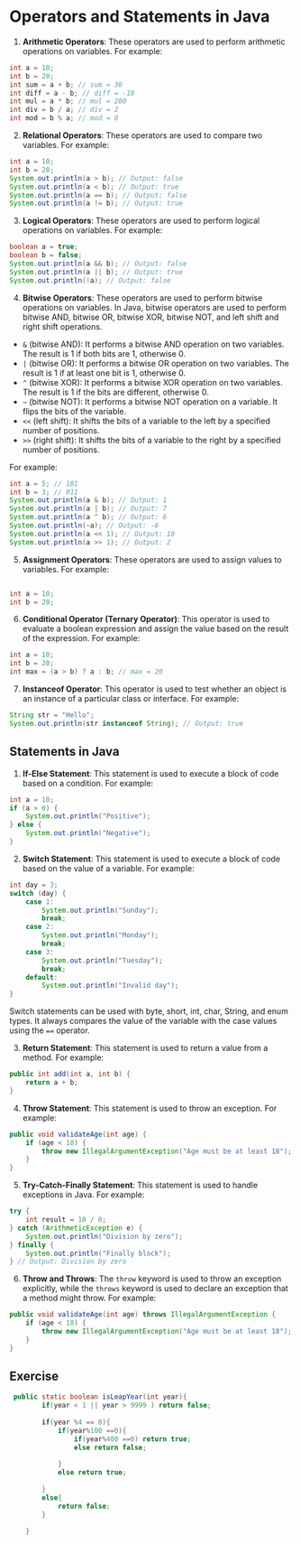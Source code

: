 # Operators and Statements in Java

1. **Arithmetic Operators**: These operators are used to perform arithmetic operations on variables. For example:

```java
int a = 10;
int b = 20;
int sum = a + b; // sum = 30
int diff = a - b; // diff = -10
int mul = a * b; // mul = 200
int div = b / a; // div = 2
int mod = b % a; // mod = 0
```

2. **Relational Operators**: These operators are used to compare two variables. For example:

```java
int a = 10;
int b = 20;
System.out.println(a > b); // Output: false
System.out.println(a < b); // Output: true
System.out.println(a == b); // Output: false
System.out.println(a != b); // Output: true
```

3. **Logical Operators**: These operators are used to perform logical operations on variables. For example:

```java
boolean a = true;
boolean b = false;
System.out.println(a && b); // Output: false
System.out.println(a || b); // Output: true
System.out.println(!a); // Output: false
```

4. **Bitwise Operators**: These operators are used to perform bitwise operations on variables.
In Java, bitwise operators are used to perform bitwise AND, bitwise OR, bitwise XOR, bitwise NOT, and left shift and right shift operations.

- `&` (bitwise AND): It performs a bitwise AND operation on two variables. The result is 1 if both bits are 1, otherwise 0.
- `|` (bitwise OR): It performs a bitwise OR operation on two variables. The result is 1 if at least one bit is 1, otherwise 0.
- `^` (bitwise XOR): It performs a bitwise XOR operation on two variables. The result is 1 if the bits are different, otherwise 0.
- `~` (bitwise NOT): It performs a bitwise NOT operation on a variable. It flips the bits of the variable.
- `<<` (left shift): It shifts the bits of a variable to the left by a specified number of positions.
- `>>` (right shift): It shifts the bits of a variable to the right by a specified number of positions.

For example:

```java
int a = 5; // 101
int b = 3; // 011
System.out.println(a & b); // Output: 1
System.out.println(a | b); // Output: 7
System.out.println(a ^ b); // Output: 6
System.out.println(~a); // Output: -6
System.out.println(a << 1); // Output: 10
System.out.println(a >> 1); // Output: 2
```

5. **Assignment Operators**: These operators are used to assign values to variables. For example:

```java

int a = 10;
int b = 20;
```

6. **Conditional Operator (Ternary Operator)**: This operator is used to evaluate a boolean expression and assign the value based on the result of the expression. For example:

```java
int a = 10;
int b = 20;
int max = (a > b) ? a : b; // max = 20
```

7. **Instanceof Operator**: This operator is used to test whether an object is an instance of a particular class or interface. For example:

```java
String str = "Hello";
System.out.println(str instanceof String); // Output: true
```

## Statements in Java

1. **If-Else Statement**: This statement is used to execute a block of code based on a condition. For example:

```java
int a = 10;
if (a > 0) {
    System.out.println("Positive");
} else {
    System.out.println("Negative");
}
```

2. **Switch Statement**: This statement is used to execute a block of code based on the value of a variable. For example:

```java
int day = 3;
switch (day) {
    case 1:
        System.out.println("Sunday");
        break;
    case 2:
        System.out.println("Monday");
        break;
    case 3:
        System.out.println("Tuesday");
        break;
    default:
        System.out.println("Invalid day");
}
```

Switch statements can be used with byte, short, int, char, String, and enum types. It always compares the value of the variable with the case values using the `==` operator.

3. **Return Statement**: This statement is used to return a value from a method. For example:

```java
public int add(int a, int b) {
    return a + b;
}
```

4. **Throw Statement**: This statement is used to throw an exception. For example:

```java
public void validateAge(int age) {
    if (age < 18) {
        throw new IllegalArgumentException("Age must be at least 18");
    }
}
```

5. **Try-Catch-Finally Statement**: This statement is used to handle exceptions in Java. For example:

```java
try {
    int result = 10 / 0;
} catch (ArithmeticException e) {
    System.out.println("Division by zero");
} finally {
    System.out.println("Finally block");
} // Output: Division by zero
```

6. **Throw and Throws**: The `throw` keyword is used to throw an exception explicitly, while the `throws` keyword is used to declare an exception that a method might throw. For example:

```java
public void validateAge(int age) throws IllegalArgumentException {
    if (age < 18) {
        throw new IllegalArgumentException("Age must be at least 18");
    }
}
```

## Exercise

```java
 public static boolean isLeapYear(int year){
        if(year < 1 || year > 9999 ) return false;
        
        if(year %4 == 0){
            if(year%100 ==0){
                if(year%400 ==0) return true;
                else return false;
                
            }
            else return true;
            
        }
        else{
            return false;
        }
        
    }
```
